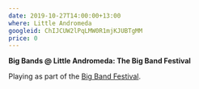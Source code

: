 ```yaml
---
date: 2019-10-27T14:00:00+13:00
where: Little Andromeda
googleid: ChIJCUW2lPqLMW0R1mjKJUBTgMM
price: 0
---
```

**Big Bands @ Little Andromeda: The Big Band Festival**

Playing as part of the [Big Band Festival](https://www.chchbigbandfest.com/plan-your-festival/2019/10/27/littlea).